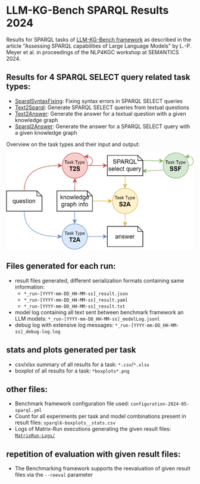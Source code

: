 # LLM-KG-Bench SPARQL Results 2024
Results for SPARQL tasks of [LLM-KG-Bench framework](https://github.com/AKSW/LLM-KG-Bench) as described in the article "Assessing SPARQL capabilities of Large Language Models" by L.-P. Meyer et al. in proceedings of the NLP4KGC workshop at SEMANTICS 2024.

## Results for 4 SPARQL SELECT query related task types:

* [SparqlSyntaxFixing](SparqlSyntaxFixing/README.md): Fixing syntax errors in SPARQL SELECT queries
* [Text2Sparql](Text2Sparql/README.md): Generate SPARQL SELECT queries from textual questions
* [Text2Answer](Text2Answer/README.md): Generate the answer for a textual question with a given knowledge graph
* [Sparql2Answer](Sparql2Answer/README.md): Generate the answer for a SPARQL SELECT query with a given knowledge graph

Overview on the task types and their input and output:

![Overview on the task types](SPARQL-Task-Overview.drawio.svg)


## Files generated for each run:

* result files generated, different serialization formats containing same information:
    * `*_run-[YYYY-mm-DD_HH-MM-ss]_result.json`
    * `*_run-[YYYY-mm-DD_HH-MM-ss]_result.yaml`
    * `*_run-[YYYY-mm-DD_HH-MM-ss]_result.txt`
* model log containing all text sent between benchmark framework an LLM models: `*_run-[YYYY-mm-DD_HH-MM-ss]_modelLog.jsonl`
* debug log with extensive log messages: `*_run-[YYYY-mm-DD_HH-MM-ss]_debug-log.log`

## stats and plots generated per task
* csv/xlsx summary of all results for a task: `*.csv`/`*.xlsx`
* boxplot of all results for a task: `*boxplots*.png`

## other files:
* Benchmark framework configuration file used: `configuration-2024-05-sparql.yml`
* Count for all experiments per task and model combinations present in result files: `sparql6-boxplots__stats.csv`
* Logs of Matrix-Run executions generating the given result files: [`MatrixRun-Logs/`](MatrixRun-Logs/)

## repetition of evaluation with given result files:
* The Benchmarking framework supports the reevaluation of given result files via the `--reeval` parameter
